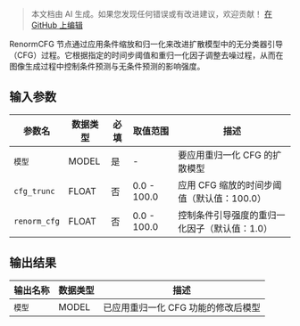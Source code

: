 > 本文档由 AI 生成。如果您发现任何错误或有改进建议，欢迎贡献！ [在 GitHub 上编辑](https://github.com/Comfy-Org/embedded-docs/blob/main/comfyui_embedded_docs/docs/RenormCFG/zh.md)

RenormCFG 节点通过应用条件缩放和归一化来改进扩散模型中的无分类器引导（CFG）过程。它根据指定的时间步阈值和重归一化因子调整去噪过程，从而在图像生成过程中控制条件预测与无条件预测的影响强度。

## 输入参数

| 参数名 | 数据类型 | 必填 | 取值范围 | 描述 |
|-----------|-----------|----------|-------|-------------|
| `模型` | MODEL | 是 | - | 要应用重归一化 CFG 的扩散模型 |
| `cfg_trunc` | FLOAT | 否 | 0.0 - 100.0 | 应用 CFG 缩放的时间步阈值（默认值：100.0） |
| `renorm_cfg` | FLOAT | 否 | 0.0 - 100.0 | 控制条件引导强度的重归一化因子（默认值：1.0） |

## 输出结果

| 输出名称 | 数据类型 | 描述 |
|-------------|-----------|-------------|
| `模型` | MODEL | 已应用重归一化 CFG 功能的修改后模型 |
